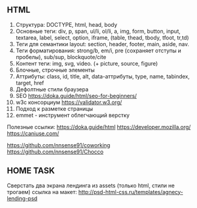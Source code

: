 ## HTML
1. Структура: DOCTYPE, html, head, body
2. Основные теги: div, p, span, ul/li, ol/li, a, img, form, button, input, textarea, label, select, option, iframe, (table, thead, tbody, tfoot, tr,td)
3. Теги для семантики layout: section, header, footer, main, aside, nav.
4. Теги форматирования: strong/b, em/i, pre (сохраняет отступы и пробелы), sub/sup, blockquote/cite 
5. Контент теги: img, svg, video. (+ picture, source, figure)
5. Блочные, строчные элементы
6. Аттрибуты: class, id, title, alt, data-аттрибуты, type, name, tabindex, target, href
6. Дефолтные стили браузера
7. SEO
    https://doka.guide/html/seo-for-beginners/
8. w3c консорциум
    https://validator.w3.org/
9. Подход к разметке страницы
10. emmet - инструмент облегчающий верстку

Полезные ссылки:
https://doka.guide/html
https://developer.mozilla.org/
https://caniuse.com/

https://github.com/nnsense91/coworking
https://github.com/nnsense91/Chocco

## HOME TASK
Сверстать два экрана лендинга из assets (только html, стили не трогаем)
ссылка на макет: http://psd-html-css.ru/templates/agnecy-lending-psd